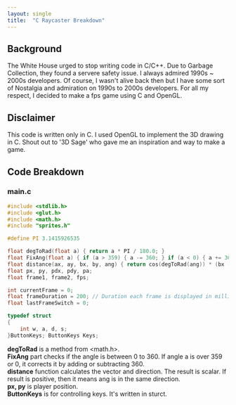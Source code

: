 ```yaml
---
layout: single
title:  "C Raycaster Breakdown"
---
```


## Background
The White House urged to stop writing code in C/C++. Due to Garbage Collection, they found a servere safety issue.
I always admired 1990s ~ 2000s developers. Of course, I wasn't alive back then but I have some sort of Nostalgia and admiration on 1990s to 2000s developers. 
For all my respect, I decided to make a fps game using C and OpenGL.

## Disclaimer
This code is written only in C. I used OpenGL to implement the 3D drawing in C.
Shout out to '3D Sage' who gave me an inspiration and way to make a game.

## Code Breakdown
### main.c
```c
#include <stdlib.h>
#include <glut.h>
#include <math.h>
#include "sprites.h"

#define PI 3.1415926535

float degToRad(float a) { return a * PI / 180.0; }
float FixAng(float a) { if (a > 359) { a -= 360; } if (a < 0) { a += 360; } return a; }
float distance(ax, ay, bx, by, ang) { return cos(degToRad(ang)) * (bx - ax) - sin(degToRad(ang)) * (by - ay); }
float px, py, pdx, pdy, pa;
float frame1, frame2, fps;

int currentFrame = 0;
float frameDuration = 200; // Duration each frame is displayed in milliseconds
float lastFrameSwitch = 0;

typedef struct
{
    int w, a, d, s;                     
}ButtonKeys; ButtonKeys Keys;

```
**degToRad** is a method from <math.h>. <br>
**FixAng** part checks if the angle is between 0 to 360. If angle a is over 359 or 0, it corrects it by adding or subtracting 360.<br>
**distance** function calculates the vector and direction. The result is scalar. If result is positive, then it means ang is in the same direction.<br>
**px, py** is player position.<br>
**ButtonKeys** is for controlling keys. It's written in sturct.<br>




